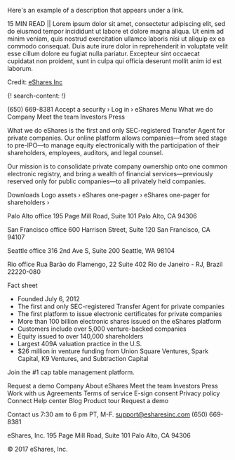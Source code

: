 Here's an example of a description that appears under a link.

15 MIN READ || Lorem ipsum dolor sit amet, consectetur adipiscing elit, sed do eiusmod tempor incididunt ut labore et dolore magna aliqua. Ut enim ad minim veniam, quis nostrud exercitation ullamco laboris nisi ut aliquip ex ea commodo consequat. Duis aute irure dolor in reprehenderit in voluptate velit esse cillum dolore eu fugiat nulla pariatur. Excepteur sint occaecat cupidatat non proident, sunt in culpa qui officia deserunt mollit anim id est laborum.

Credit: [eShares Inc](https://esharesinc.com/)

{! search-content: !}

  (650) 669-8381  Accept a security ›    Log in ›
eShares
Menu 
What we do
Company
Meet the team
Investors
Press

What we do
eShares is the first and only SEC-registered Transfer Agent for private companies. Our online platform allows companies—from seed stage to pre-IPO—to manage equity electronically with the participation of their shareholders, employees, auditors, and legal counsel.

Our mission is to consolidate private company ownership onto one common electronic registry, and bring a wealth of financial services—previously reserved only for public companies—to all privately held companies.

Downloads
Logo assets › 
eShares one-pager › 
eShares one-pager for shareholders ›

Palo Alto office
195 Page Mill Road, Suite 101 
Palo Alto, CA 94306

San Francisco office
600 Harrison Street, Suite 120 
San Francisco, CA 94107

Seattle office
316 2nd Ave S, Suite 200 
Seattle, WA 98104

Rio office
Rua Barão do Flamengo, 22 Suite 402 
Rio de Janeiro - RJ, Brazil 22220-080

Fact sheet
* Founded July 6, 2012
* The first and only SEC-registered Transfer Agent for private companies
* The first platform to issue electronic certificates for private companies
* More than 100 billion electronic shares issued on the eShares platform
* Customers include over 5,000 venture-backed companies
* Equity issued to over 140,000 shareholders
* Largest 409A valuation practice in the U.S.
* $26 million in venture funding from Union Square Ventures, Spark Capital, K9 Ventures, and Subtraction Capital



Join the #1 cap table management platform.

Request a demo
Company
About eShares
Meet the team
Investors
Press
Work with us
Agreements
Terms of service
E-sign consent
Privacy policy
Connect
Help center
Blog
Product tour
Request a demo
 
Contact us
7:30 am to 6 pm PT, M-F. 
support@esharesinc.com
(650) 669-8381

eShares, Inc. 
195 Page Mill Road, Suite 101 
Palo Alto, CA 94306

© 2017 eShares, Inc.


